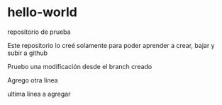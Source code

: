 # hello-world
repositorio de prueba

Este repositorio lo creé solamente para poder aprender a crear, bajar y subir a github

Pruebo una modificación desde el branch creado

Agrego otra linea

ultima linea a agregar
